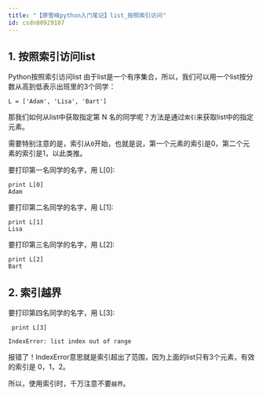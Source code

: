 ```yaml
---
title: "【廖雪峰python入门笔记】list_按照索引访问"
id: csdn80929107
---
```


## 1\. 按照索引访问list

Python按照索引访问list
由于list是一个有序集合，所以，我们可以用一个list按分数从高到低表示出班里的3个同学：

```
L = ['Adam', 'Lisa', 'Bart']
```

那我们如何从list中获取指定第 N 名的同学呢？方法是通过`索引`来获取list中的指定元素。

需要特别注意的是，索引从`0`开始，也就是说，第一个元素的索引是0，第二个元素的索引是1，以此类推。

要打印第一名同学的名字，用 L[0]:

```
print L[0]
Adam
```

要打印第二名同学的名字，用 L[1]:

```
print L[1]
Lisa
```

要打印第三名同学的名字，用 L[2]:

```
print L[2]
Bart
```

## 2\. 索引越界

要打印第四名同学的名字，用 L[3]:

```
 print L[3]
```

`IndexError: list index out of range`

报错了！IndexError意思就是索引超出了范围，因为上面的list只有3个元素，有效的索引是 0，1，2。

所以，使用索引时，千万注意不要`越界`。